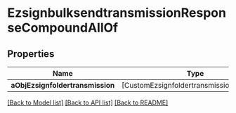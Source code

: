 # EzsignbulksendtransmissionResponseCompoundAllOf

## Properties
Name | Type | Description | Notes
------------ | ------------- | ------------- | -------------
**aObjEzsignfoldertransmission** | [CustomEzsignfoldertransmissionResponse] |  | 

[[Back to Model list]](../README.md#documentation-for-models) [[Back to API list]](../README.md#documentation-for-api-endpoints) [[Back to README]](../README.md)


